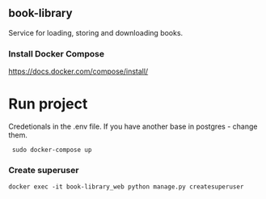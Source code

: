 ## book-library
Service for loading, storing and downloading books.

### Install Docker Compose  
https://docs.docker.com/compose/install/    

# Run project
<p>Сredetionals in the .env file.
If you have another base in postgres - change them.</p>  
<pre><code> sudo docker-compose up</code></pre>

### Create superuser
<pre><code>docker exec -it book-library_web python manage.py createsuperuser</code></pre> 